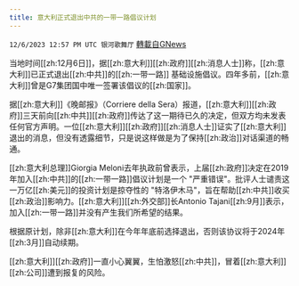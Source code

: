```yaml
---
title: 意大利正式退出中共的一带一路倡议计划
---
```

`12/6/2023 12:57 PM UTC 银河歌舞厅` [轉載自GNews](https://gnews.org/articles/2078114)

当地时间[[zh:12月6日]]，据[[zh:意大利]][[zh:政府]][[zh:消息人士]]称，[[zh:意大利]]已正式退出[[zh:中共]]的[[zh:一带一路]] 基础设施倡议。四年多前，[[zh:意大利]]曾是G7集团国中唯一签署该倡议的[[zh:国家]]。

据[[zh:意大利]]《晚邮报》（Corriere della Sera）报道，[[zh:意大利]][[zh:政府]]三天前向[[zh:中共]][[zh:政府]]传达了这一期待已久的决定，但双方均未发表任何官方声明。一位[[zh:意大利]][[zh:政府]][[zh:消息人士]]证实了[[zh:意大利]]退出的消息，但没有透露细节，只是说这样做是为了保持[[zh:政治]]对话渠道的畅通。

[[zh:意大利总理]]Giorgia Meloni去年执政前曾表示，上届[[zh:政府]]决定在2019年加入[[zh:中共]]的[[zh:一带一路]]倡议计划是一个 "严重错误"。批评人士谴责这一万亿[[zh:美元]]的投资计划是掠夺性的 "特洛伊木马"，旨在帮助[[zh:中共]]收买[[zh:政治]]影响力。[[zh:意大利]][[zh:外交部]]长Antonio Tajani[[zh:9月]]表示，加入[[zh:一带一路]]并没有产生我们所希望的结果。

根据原计划，除非[[zh:意大利]]在今年年底前选择退出，否则该协议将于2024年[[zh:3月]]自动续期。

[[zh:意大利]][[zh:政府]]一直小心翼翼，生怕激怒[[zh:中共]]，冒着[[zh:意大利]][[zh:公司]]遭到报复的风险。
